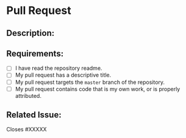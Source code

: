 # Pull Request

## Description:

## Requirements:

<!-- Ensure you have completed the steps in this checklist, and put an x in each of the boxes: [x]. Failure to do so will delay the review of your pull request.-->

- [ ] I have read the repository readme.
- [ ] My pull request has a descriptive title.
- [ ] My pull request targets the `master` branch of the repository.
- [ ] My pull request contains code that is my own work, or is properly attributed.

## Related Issue:

<!--Is this related to an issue? Does it close one? If so, replace the XXXXX below with the issue number.-->

Closes #XXXXX
